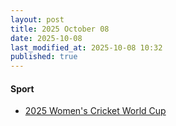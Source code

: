 ```yaml
---
layout: post
title: 2025 October 08
date: 2025-10-08
last_modified_at: 2025-10-08 10:32
published: true
---
```



#### Sport

* [2025 Women's Cricket World Cup](https://en.wikipedia.org/wiki/2025_Women%27s_Cricket_World_Cup "2025 Women's Cricket World Cup")
